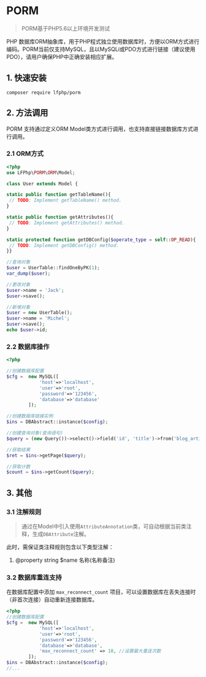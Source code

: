 # PORM
> PORM基于PHP5.6以上环境开发测试

PHP 数据库ORM抽象库，用于PHP程式独立使用数据库时，方便以ORM方式进行编码。PORM当前仅支持MySQL，且以MySQLi或PDO方式进行链接（建议使用PDO），请用户确保PHP中正确安装相应扩展。

## 1. 快速安装

```shell
composer require lfphp/porm
```

## 2. 方法调用

PORM 支持通过定义ORM Model类方式进行调用，也支持直接链接数据库方式进行调用。

### 2.1 ORM方式

```php
<?php
use LFPhp\PORM\ORM\Model;

class User extends Model {

static public function getTableName(){
 // TODO: Implement getTableName() method.
}

static public function getAttributes(){
 // TODO: Implement getAttributes() method.
}

static protected function getDBConfig($operate_type = self::OP_READ){
 // TODO: Implement getDBConfig() method.
}}

//查询对象 
$user = UserTable::findOneByPK(1);
var_dump($user);

//更改对象
$user->name = 'Jack';
$user->save();

//新增对象
$user = new UserTable();
$user->name = 'Michel';
$user->save();
echo $user->id;
```

### 2.2 数据库操作

```php
<?php

//创建数据库配置
$cfg =  new MySQL([
			'host'=>'localhost',
			'user'=>'root',
			'password'=>'123456',
			'database'=>'database'
		]);

//创建数据库链接实例
$ins = DBAbstract::instance($config);

//创建查询对象(查询语句)
$query = (new Query())->select()->field('id', 'title')->from('blog_article');

//获取结果
$ret = $ins->getPage($query);

//获取计数
$count = $ins->getCount($query);
```

## 3. 其他
### 3.1 注解规则
> 通过在Model中引入使用`AttributeAnnotation`类，可自动根据当前类注释，生成`DBAttribute`注解。

此时，需保证类注释规则包含以下类型注解：

1. @property string $name 名称(名称备注)
### 3.2 数据库重连支持
在数据库配置中添加 `max_reconnect_count` 项目，可以设置数据库在丢失连接时（非首次连接）自动重新连接数据库。
```php
<?php
//创建数据库配置
$cfg =  new MySQL([
			'host'=>'localhost',
			'user'=>'root',
			'password'=>'123456',
			'database'=>'database',
            'max_reconnect_count' => 10, //设置最大重连次数   
		]);
$ins = DBAbstract::instance($config);
//...
```
